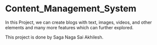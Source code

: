 # Content_Management_System

In this Project, we can create blogs with text, images, videos, and other elements and many more features which can further explored.

This project is done by Saga Naga Sai Akhilesh.
